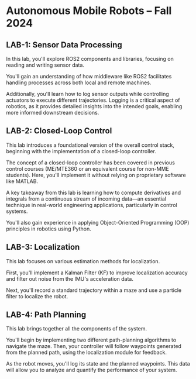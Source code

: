 # Autonomous Mobile Robots – Fall 2024  

## **LAB-1: Sensor Data Processing**  

In this lab, you'll explore ROS2 components and libraries, focusing on reading and writing sensor data.  

You'll gain an understanding of how middleware like ROS2 facilitates handling processes across both local and remote machines.  

Additionally, you'll learn how to log sensor outputs while controlling actuators to execute different trajectories. Logging is a critical aspect of robotics, as it provides detailed insights into the intended goals, enabling more informed downstream decisions.  

## **LAB-2: Closed-Loop Control**  

This lab introduces a foundational version of the overall control stack, beginning with the implementation of a closed-loop controller.  

The concept of a closed-loop controller has been covered in previous control courses (ME/MTE360 or an equivalent course for non-MME students). Here, you'll implement it without relying on proprietary software like MATLAB.  

A key takeaway from this lab is learning how to compute derivatives and integrals from a continuous stream of incoming data—an essential technique in real-world engineering applications, particularly in control systems.  

You'll also gain experience in applying Object-Oriented Programming (OOP) principles in robotics using Python.  

## **LAB-3: Localization**  

This lab focuses on various estimation methods for localization.  

First, you'll implement a Kalman Filter (KF) to improve localization accuracy and filter out noise from the IMU's acceleration data.  

Next, you'll record a standard trajectory within a maze and use a particle filter to localize the robot.  

## **LAB-4: Path Planning**  

This lab brings together all the components of the system.  

You'll begin by implementing two different path-planning algorithms to navigate the maze. Then, your controller will follow waypoints generated from the planned path, using the localization module for feedback.  

As the robot moves, you'll log its state and the planned waypoints. This data will allow you to analyze and quantify the performance of your system.  
